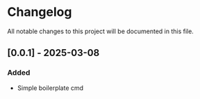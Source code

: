 # Changelog
All notable changes to this project will be documented in this file.

## [0.0.1] - 2025-03-08
### Added
- Simple boilerplate cmd
